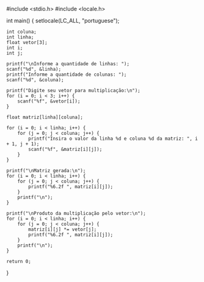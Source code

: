 #include <stdio.h>
#include <locale.h>

int main() {
    setlocale(LC_ALL, "portuguese");

    int coluna;
    int linha;
    float vetor[3]; 
    int i;
    int j;

    printf("\nInforme a quantidade de linhas: ");
    scanf("%d", &linha);
    printf("Informe a quantidade de colunas: ");
    scanf("%d", &coluna);

    printf("Digite seu vetor para multiplicação:\n");
    for (i = 0; i < 3; i++) { 
        scanf("%f", &vetor[i]);
    }

    float matriz[linha][coluna];

    for (i = 0; i < linha; i++) {
        for (j = 0; j < coluna; j++) {
            printf("Insira o valor da linha %d e coluna %d da matriz: ", i + 1, j + 1);
            scanf("%f", &matriz[i][j]);
        }
    }

    printf("\nMatriz gerada:\n");
    for (i = 0; i < linha; i++) {
        for (j = 0; j < coluna; j++) {
            printf("%6.2f ", matriz[i][j]);
        }
        printf("\n");
    }

    printf("\nProduto da multiplicação pelo vetor:\n");
    for (i = 0; i < linha; i++) {
        for (j = 0; j < coluna; j++) {
            matriz[i][j] *= vetor[j];
            printf("%6.2f ", matriz[i][j]);
        }
        printf("\n");
    }

    return 0;
}
